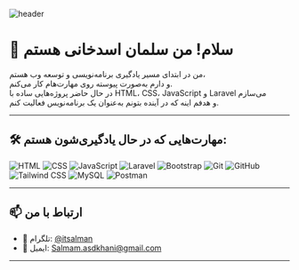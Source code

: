 

![header](https://capsule-render.vercel.app/api?type=waving&color=gradient&height=200&section=header&text=%D8%A8%D9%87%20%D9%BE%D8%B1%D9%88%D9%81%D8%A7%DB%8C%D9%84%20%D9%85%D9%86%20%D8%AE%D9%88%D8%B4%20%D8%A2%D9%85%D8%AF%DB%8C%D8%AF&fontSize=40&fontAlign=center&fontColor=ffffff)


# 👋 سلام! من سلمان اسدخانی هستم

من در ابتدای مسیر یادگیری برنامه‌نویسی و توسعه وب هستم،  
و دارم به‌صورت پیوسته روی مهارت‌هام کار می‌کنم.  
در حال حاضر پروژه‌هایی ساده با HTML، CSS، JavaScript و Laravel می‌سازم  
و هدفم اینه که در آینده بتونم به‌عنوان یک برنامه‌نویس  فعالیت کنم.

---

## 🛠️ مهارت‌هایی که در حال یادگیری‌شون هستم:

![HTML](https://img.shields.io/badge/-HTML5-E34F26?style=flat&logo=html5&logoColor=white)
![CSS](https://img.shields.io/badge/-CSS3-1572B6?style=flat&logo=css3&logoColor=white)
![JavaScript](https://img.shields.io/badge/-JavaScript-F7DF1E?style=flat&logo=javascript&logoColor=black)
![Laravel](https://img.shields.io/badge/-Laravel-FF2D20?style=flat&logo=laravel&logoColor=white)
![Bootstrap](https://img.shields.io/badge/-Bootstrap-7952B3?style=flat&logo=bootstrap&logoColor=white)
![Git](https://img.shields.io/badge/-Git-F05032?style=flat&logo=git&logoColor=white)
![GitHub](https://img.shields.io/badge/-GitHub-181717?style=flat&logo=github&logoColor=white)
![Tailwind CSS](https://img.shields.io/badge/-Tailwind%20CSS-38B2AC?style=flat&logo=tailwind-css&logoColor=white)
![MySQL](https://img.shields.io/badge/-MySQL-4479A1?style=flat&logo=mysql&logoColor=white)
![Postman](https://img.shields.io/badge/-Postman-FF6C37?style=flat&logo=postman&logoColor=white)

---

## 📫 ارتباط با من

- 💬 تلگرام: [@itsalman](https://t.me/itsalman)
- 📧 ایمیل: [Salmam.asdkhani@gmail.com](mailto:salman.asdkhani@gmail.com)


---



